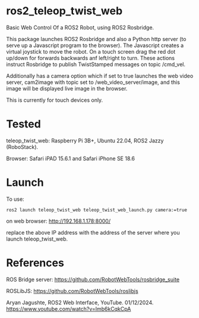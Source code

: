 # ros2_teleop_twist_web
Basic Web Control Of a ROS2 Robot, using ROS2 Rosbridge.

This package launches ROS2 Rosbridge and also a Python http server (to serve up a Javascript program to the browser). The Javascript creates a virtual joystick to move the robot. On a touch screen drag the red dot up/down for forwards backwards anf left/right to turn.
These actions instruct Rosbridge to publish TwistStamped messages on topic /cmd_vel.

Additionally has a camera option which if set to true launches the web video server, cam2image with topic set to /web_video_server/image, and this image will be displayed live image in the browser.

This is currently for touch devices only.

# Tested

teleop_twist_web: Raspberry Pi 3B+, Ubuntu 22.04, ROS2 Jazzy (RoboStack).

Browser: Safari iPAD 15.6.1 and Safari iPhone SE 18.6

# Launch

To use:

```ros2 launch teleop_twist_web teleop_twist_web_launch.py camera:=true```

on web browser:
    http://192.168.1.178:8000/

replace the above IP address with the address of the server where you launch teleop_twist_web.

# References

ROS Bridge server: https://github.com/RobotWebTools/rosbridge_suite

ROSLibJS: https://github.com/RobotWebTools/roslibjs

Aryan Jagushte, ROS2 Web Interface, YouTube. 01/12/2024. https://www.youtube.com/watch?v=Imb6kCqkCpA



